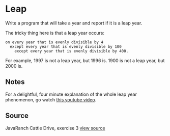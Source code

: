 # Leap

Write a program that will take a year and report if it is a leap year.

The tricky thing here is that a leap year occurs:

```plain
on every year that is evenly divisible by 4
  except every year that is evenly divisible by 100
    except every year that is evenly divisible by 400.
```

For example, 1997 is not a leap year, but 1996 is.
1900 is not a leap year, but 2000 is.

## Notes

For a delightful, four minute explanation of the whole leap year phenomenon, go watch [this youtube video](http://www.youtube.com/watch?v=xX96xng7sAE).


## Source

JavaRanch Cattle Drive, exercise 3 [view source](http://www.javaranch.com/leap.jsp)